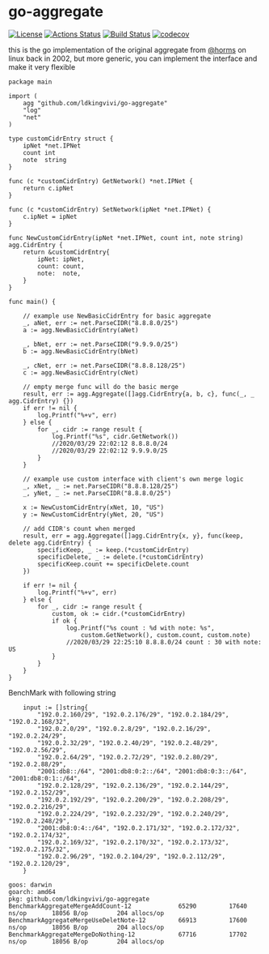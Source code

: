 # go-aggregate
[![License](http://img.shields.io/badge/license-MIT-blue.svg?style=flat-square)](http://opensource.org/licenses/MIT)
[![Actions Status](https://github.com/ldkingvivi/go-aggregate/workflows/Go/badge.svg)](https://github.com/ldkingvivi/go-aggregate/actions)
[![Build Status](https://travis-ci.org/ldkingvivi/go-aggregate.png?branch=master)](https://travis-ci.org/ldkingvivi/go-aggregate)
[![codecov](https://codecov.io/gh/ldkingvivi/go-aggregate/branch/master/graph/badge.svg)](https://codecov.io/gh/ldkingvivi/go-aggregate)

this is the go implementation of the original aggregate from [@horms]( https://github.com/horms) on linux back in 2002, but more generic, you can implement the interface and make it very flexible

```
package main

import (
	agg "github.com/ldkingvivi/go-aggregate"
	"log"
	"net"
)

type customCidrEntry struct {
	ipNet *net.IPNet
	count int
	note  string
}

func (c *customCidrEntry) GetNetwork() *net.IPNet {
	return c.ipNet
}

func (c *customCidrEntry) SetNetwork(ipNet *net.IPNet) {
	c.ipNet = ipNet
}

func NewCustomCidrEntry(ipNet *net.IPNet, count int, note string) agg.CidrEntry {
	return &customCidrEntry{
		ipNet: ipNet,
		count: count,
		note:  note,
	}
}

func main() {

	// example use NewBasicCidrEntry for basic aggregate
	_, aNet, err := net.ParseCIDR("8.8.8.0/25")
	a := agg.NewBasicCidrEntry(aNet)

	_, bNet, err := net.ParseCIDR("9.9.9.0/25")
	b := agg.NewBasicCidrEntry(bNet)

	_, cNet, err := net.ParseCIDR("8.8.8.128/25")
	c := agg.NewBasicCidrEntry(cNet)

	// empty merge func will do the basic merge
	result, err := agg.Aggregate([]agg.CidrEntry{a, b, c}, func(_, _ agg.CidrEntry) {})
	if err != nil {
		log.Printf("%+v", err)
	} else {
		for _, cidr := range result {
			log.Printf("%s", cidr.GetNetwork())
			//2020/03/29 22:02:12 8.8.8.0/24
			//2020/03/29 22:02:12 9.9.9.0/25
		}
	}

	// example use custom interface with client's own merge logic
	_, xNet, _ := net.ParseCIDR("8.8.8.128/25")
	_, yNet, _ := net.ParseCIDR("8.8.8.0/25")

	x := NewCustomCidrEntry(xNet, 10, "US")
	y := NewCustomCidrEntry(yNet, 20, "US")

	// add CIDR's count when merged
	result, err = agg.Aggregate([]agg.CidrEntry{x, y}, func(keep, delete agg.CidrEntry) {
		specificKeep, _ := keep.(*customCidrEntry)
		specificDelete, _ := delete.(*customCidrEntry)
		specificKeep.count += specificDelete.count
	})

	if err != nil {
		log.Printf("%+v", err)
	} else {
		for _, cidr := range result {
			custom, ok := cidr.(*customCidrEntry)
			if ok {
				log.Printf("%s count : %d with note: %s",
					custom.GetNetwork(), custom.count, custom.note)
				//2020/03/29 22:25:10 8.8.8.0/24 count : 30 with note: US
			}
		}
	}
}
```

BenchMark with following string
```
    input := []string{
		"192.0.2.160/29", "192.0.2.176/29", "192.0.2.184/29", "192.0.2.168/32",
		"192.0.2.0/29", "192.0.2.8/29", "192.0.2.16/29", "192.0.2.24/29",
		"192.0.2.32/29", "192.0.2.40/29", "192.0.2.48/29", "192.0.2.56/29",
		"192.0.2.64/29", "192.0.2.72/29", "192.0.2.80/29", "192.0.2.88/29",
		"2001:db8::/64", "2001:db8:0:2::/64", "2001:db8:0:3::/64", "2001:db8:0:1::/64",
		"192.0.2.128/29", "192.0.2.136/29", "192.0.2.144/29", "192.0.2.152/29",
		"192.0.2.192/29", "192.0.2.200/29", "192.0.2.208/29", "192.0.2.216/29",
		"192.0.2.224/29", "192.0.2.232/29", "192.0.2.240/29", "192.0.2.248/29",
		"2001:db8:0:4::/64", "192.0.2.171/32", "192.0.2.172/32", "192.0.2.174/32",
		"192.0.2.169/32", "192.0.2.170/32", "192.0.2.173/32", "192.0.2.175/32",
		"192.0.2.96/29", "192.0.2.104/29", "192.0.2.112/29", "192.0.2.120/29",
	}
```

```
goos: darwin
goarch: amd64
pkg: github.com/ldkingvivi/go-aggregate
BenchmarkAggregateMergeAddCount-12        	   65290	     17640 ns/op	   18056 B/op	     204 allocs/op
BenchmarkAggregateMergeUseDeletNote-12    	   66913	     17600 ns/op	   18056 B/op	     204 allocs/op
BenchmarkAggregateMergeDoNothing-12       	   67716	     17702 ns/op	   18056 B/op	     204 allocs/op
```